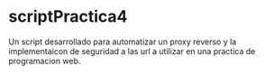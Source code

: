 # scriptPractica4
Un script desarrollado para automatizar un proxy reverso y la implementaicon de seguridad a las url a utilizar en una practica de programacion web.
